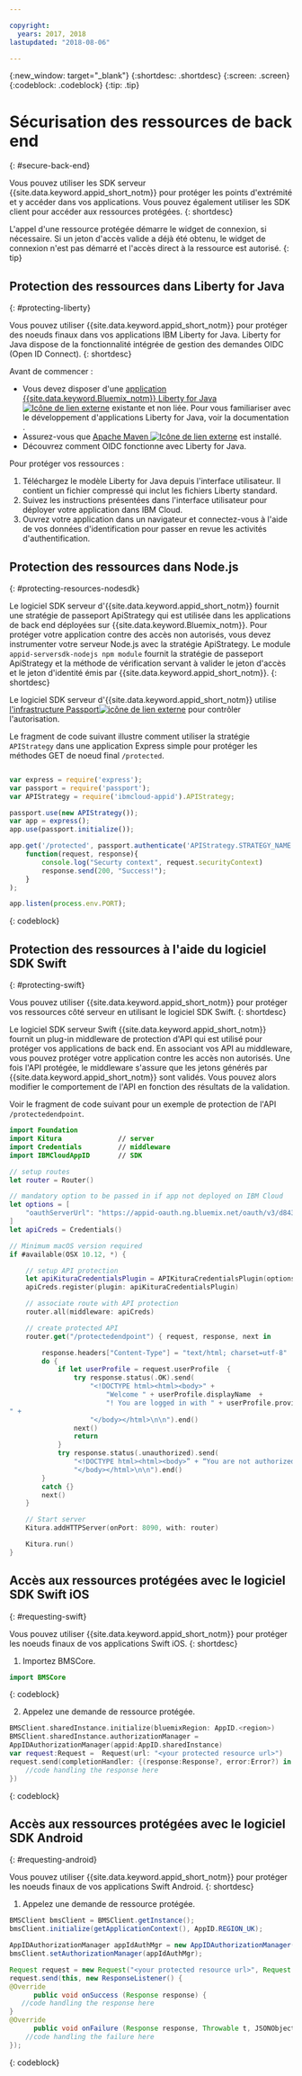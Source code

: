 ```yaml
---

copyright:
  years: 2017, 2018
lastupdated: "2018-08-06"

---
```


{:new_window: target="_blank"}
{:shortdesc: .shortdesc}
{:screen: .screen}
{:codeblock: .codeblock}
{:tip: .tip}


# Sécurisation des ressources de back end
{: #secure-back-end}

Vous pouvez utiliser les SDK serveur {{site.data.keyword.appid_short_notm}} pour protéger les points d'extrémité et y accéder dans vos applications. Vous pouvez également utiliser les SDK client pour accéder aux ressources protégées.
{: shortdesc}

L'appel d'une ressource protégée démarre le widget de connexion, si nécessaire. Si un jeton d'accès valide a déjà été obtenu, le widget de connexion n'est pas démarré et l'accès direct à la ressource est autorisé.
{: tip}

## Protection des ressources dans Liberty for Java
{: #protecting-liberty}

Vous pouvez utiliser {{site.data.keyword.appid_short_notm}} pour protéger des noeuds finaux dans vos applications IBM Liberty for Java. Liberty for Java dispose de la fonctionnalité intégrée de gestion des demandes OIDC (Open ID Connect).
{: shortdesc}



Avant de commencer :
* Vous devez disposer d'une <a href="https://console.bluemix.net/catalog/starters/liberty-for-java" target="_blank">application {{site.data.keyword.Bluemix_notm}} Liberty for Java <img src="../../icons/launch-glyph.svg" alt="Icône de lien externe"></a> existante et non liée. Pour vous familiariser avec le développement d'applications Liberty for Java, voir la documentation [](/docs/runtimes/liberty/index.html).
* Assurez-vous que <a href="https://maven.apache.org/download.cgi" target="_blank">Apache Maven <img src="../../icons/launch-glyph.svg" alt="Icône de lien externe"></a> est installé.
* Découvrez comment OIDC fonctionne avec Liberty for Java.



Pour protéger vos ressources :

1. Téléchargez le modèle Liberty for Java depuis l'interface utilisateur. Il contient un fichier compressé qui inclut les fichiers Liberty standard.
2. Suivez les instructions présentées dans l'interface utilisateur pour déployer votre application dans IBM Cloud. 
3. Ouvrez votre application dans un navigateur et connectez-vous à l'aide de vos données d'identification pour passer en revue les activités d'authentification.

## Protection des ressources dans Node.js
{: #protecting-resources-nodesdk}

Le logiciel SDK serveur d'{{site.data.keyword.appid_short_notm}} fournit une stratégie de passeport ApiStrategy qui est utilisée dans les applications de back end déployées sur {{site.data.keyword.Bluemix_notm}}. Pour protéger votre application contre des accès non autorisés, vous devez instrumenter votre serveur Node.js avec la stratégie ApiStrategy. Le module `appid-serversdk-nodejs npm module` fournit la stratégie de passeport ApiStrategy et la méthode de vérification servant à valider le jeton d'accès et le jeton d'identité émis par {{site.data.keyword.appid_short_notm}}.
{: shortdesc}

Le logiciel SDK serveur d'{{site.data.keyword.appid_short_notm}} utilise <a href="http://passportjs.org/" target="_blank">l'infrastructure Passport<img src="../../icons/launch-glyph.svg" alt="icône de lien externe"></a> pour contrôler l'autorisation.

Le fragment de code suivant illustre comment utiliser la stratégie `APIStrategy` dans une application Express simple pour protéger les méthodes GET de noeud final `/protected`.
  ```JavaScript

  var express = require('express');
  var passport = require('passport');
  var APIStrategy = require('ibmcloud-appid').APIStrategy;

  passport.use(new APIStrategy());
  var app = express();
  app.use(passport.initialize());

  app.get('/protected', passport.authenticate('APIStrategy.STRATEGY_NAME', {session: false }),
      function(request, response){
          console.log("Securty context", request.securityContext)
          response.send(200, "Success!");
      }
  );

  app.listen(process.env.PORT);
  ```
  {: codeblock}


## Protection des ressources à l'aide du logiciel SDK Swift
{: #protecting-swift}

Vous pouvez utiliser {{site.data.keyword.appid_short_notm}} pour protéger vos ressources côté serveur en utilisant le logiciel SDK Swift.
{: shortdesc}

Le logiciel SDK serveur Swift {{site.data.keyword.appid_short_notm}}
fournit un
plug-in middleware de protection d'API qui est utilisé pour protéger vos applications de back end. En associant vos API au middleware, vous pouvez protéger votre application contre les accès non autorisés. Une fois l'API protégée, le middleware s'assure que les jetons générés par {{site.data.keyword.appid_short_notm}} sont validés. Vous pouvez alors modifier le comportement de l'API en fonction des résultats de la validation.

Voir le fragment de code suivant pour un exemple de protection de l'API `/protectedendpoint`.

```Swift
import Foundation
import Kitura              // server
import Credentials         // middleware
import IBMCloudAppID       // SDK

// setup routes
let router = Router()

// mandatory option to be passed in if app not deployed on IBM Cloud
let options = [
    "oauthServerUrl": "https://appid-oauth.ng.bluemix.net/oauth/v3/d8438de6-c325-4956-ad34-abd49194affd",
]
let apiCreds = Credentials()

// Minimum macOS version required
if #available(OSX 10.12, *) {

    // setup API protection
    let apiKituraCredentialsPlugin = APIKituraCredentialsPlugin(options: options)
    apiCreds.register(plugin: apiKituraCredentialsPlugin)

    // associate route with API protection
    router.all(middleware: apiCreds)

    // create protected API
    router.get("/protectedendpoint") { request, response, next in

        response.headers["Content-Type"] = "text/html; charset=utf-8"
        do {
            if let userProfile = request.userProfile  {
                try response.status(.OK).send(
                    "<!DOCTYPE html><html><body>" +
                        "Welcome " + userProfile.displayName  +
                        "! You are logged in with " + userProfile.provider + ".
" +
                    "</body></html>\n\n").end()
                next()
                return
            }
            try response.status(.unauthorized).send(
                "<!DOCTYPE html><html><body>” + “You are not authorized!" +
                "</body></html>\n\n").end()
        }
        catch {}
        next()
    }

    // Start server
    Kitura.addHTTPServer(onPort: 8090, with: router)

    Kitura.run()  
}
```


## Accès aux ressources protégées avec le logiciel SDK Swift iOS
{: #requesting-swift}

Vous pouvez utiliser {{site.data.keyword.appid_short_notm}} pour protéger les noeuds finaux de vos applications Swift iOS.
{: shortdesc}

1. Importez BMSCore.
  ```swift
  import BMSCore
  ```
  {: codeblock}

2. Appelez une demande de ressource protégée.
  ```swift
  BMSClient.sharedInstance.initialize(bluemixRegion: AppID.<region>)
  BMSClient.sharedInstance.authorizationManager =
AppIDAuthorizationManager(appid:AppID.sharedInstance)
  var request:Request =  Request(url: "<your protected resource url>")
  request.send(completionHandler: {(response:Response?, error:Error?) in
      //code handling the response here
  })
  ```
  {: codeblock}


## Accès aux ressources protégées avec le logiciel SDK Android
{: #requesting-android}

Vous pouvez utiliser {{site.data.keyword.appid_short_notm}} pour protéger les noeuds finaux de vos applications Swift Android.
{: shortdesc}

1. Appelez une demande de ressource protégée.
  ```java
  BMSClient bmsClient = BMSClient.getInstance();
  bmsClient.initialize(getApplicationContext(), AppID.REGION_UK);

  AppIDAuthorizationManager appIdAuthMgr = new AppIDAuthorizationManager(AppID.getInstance())
  bmsClient.setAuthorizationManager(appIdAuthMgr);

  Request request = new Request("<your protected resource url>", Request.GET);
  request.send(this, new ResponseListener() {
  @Override
		public void onSuccess (Response response) {
     //code handling the response here
  }
  @Override
		public void onFailure (Response response, Throwable t, JSONObject extendedInfo) {
      //code handling the failure here
  });
  ```
  {: codeblock}
